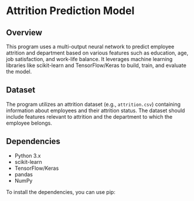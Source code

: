 # Attrition Prediction Model

## Overview

This program uses a multi-output neural network to predict employee attrition and department based on various features such as education, age, job satisfaction, and work-life balance. It leverages machine learning libraries like scikit-learn and TensorFlow/Keras to build, train, and evaluate the model.

## Dataset

The program utilizes an attrition dataset (e.g., `attrition.csv`) containing information about employees and their attrition status. The dataset should include features relevant to attrition and the department to which the employee belongs.

## Dependencies

- Python 3.x
- scikit-learn
- TensorFlow/Keras
- pandas
- NumPy

To install the dependencies, you can use pip:
